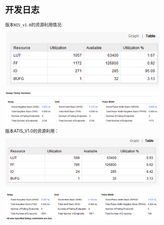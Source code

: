 # 开发日志

版本`NIS_v1.0`的资源利用情况:

<img src="开发日志.assets/458490aea61eda3c3c54dcfb5f23f14.png" alt="458490aea61eda3c3c54dcfb5f23f14" style="zoom:67%;" />

![df122e86ca332584ffbd570aad7b5d5](开发日志.assets/df122e86ca332584ffbd570aad7b5d5.png)

版本ATIS_V1.0的资源利用：

![image-20210413103104059](开发日志.assets/image-20210413103104059.png)

![image-20210413103115906](开发日志.assets/image-20210413103115906.png)